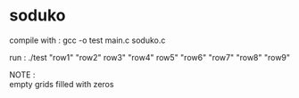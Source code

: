 # soduko

compile with : gcc -o test main.c soduko.c  

run : ./test "row1" "row2" row3" "row4" row5" "row6" "row7" "row8" "row9"  
  
  
NOTE :  
empty grids filled with zeros
